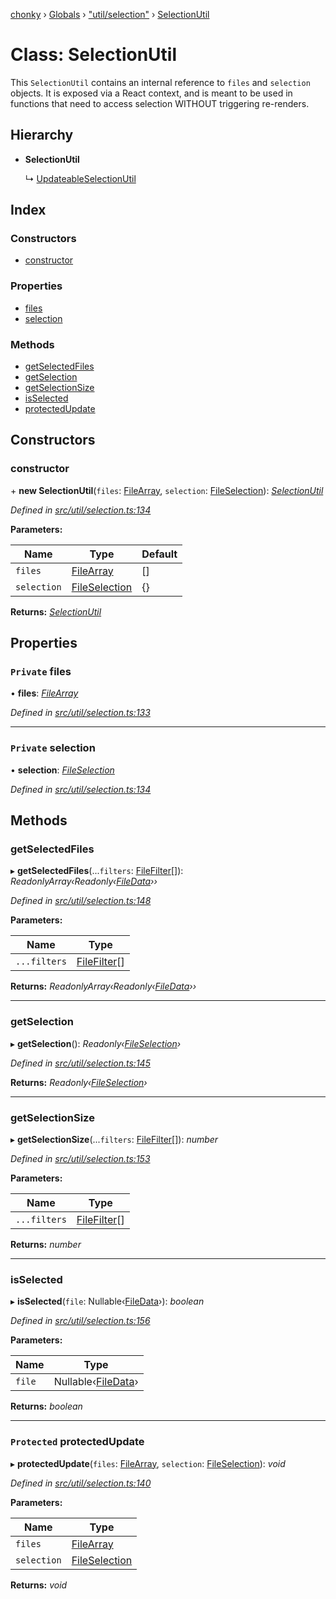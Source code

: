 [chonky](../README.md) › [Globals](../globals.md) › ["util/selection"](../modules/_util_selection_.md) › [SelectionUtil](_util_selection_.selectionutil.md)

# Class: SelectionUtil

This `SelectionUtil` contains an internal reference to `files` and `selection`
objects. It is exposed via a React context, and is meant to be used in functions
that need to access selection WITHOUT triggering re-renders.

## Hierarchy

* **SelectionUtil**

  ↳ [UpdateableSelectionUtil](_util_selection_.updateableselectionutil.md)

## Index

### Constructors

* [constructor](_util_selection_.selectionutil.md#constructor)

### Properties

* [files](_util_selection_.selectionutil.md#private-files)
* [selection](_util_selection_.selectionutil.md#private-selection)

### Methods

* [getSelectedFiles](_util_selection_.selectionutil.md#getselectedfiles)
* [getSelection](_util_selection_.selectionutil.md#getselection)
* [getSelectionSize](_util_selection_.selectionutil.md#getselectionsize)
* [isSelected](_util_selection_.selectionutil.md#isselected)
* [protectedUpdate](_util_selection_.selectionutil.md#protected-protectedupdate)

## Constructors

###  constructor

\+ **new SelectionUtil**(`files`: [FileArray](../modules/_types_files_types_.md#filearray), `selection`: [FileSelection](../interfaces/_types_files_types_.fileselection.md)): *[SelectionUtil](_util_selection_.selectionutil.md)*

*Defined in [src/util/selection.ts:134](https://github.com/TimboKZ/Chonky/blob/f29f7b3/src/util/selection.ts#L134)*

**Parameters:**

Name | Type | Default |
------ | ------ | ------ |
`files` | [FileArray](../modules/_types_files_types_.md#filearray) | [] |
`selection` | [FileSelection](../interfaces/_types_files_types_.fileselection.md) | {} |

**Returns:** *[SelectionUtil](_util_selection_.selectionutil.md)*

## Properties

### `Private` files

• **files**: *[FileArray](../modules/_types_files_types_.md#filearray)*

*Defined in [src/util/selection.ts:133](https://github.com/TimboKZ/Chonky/blob/f29f7b3/src/util/selection.ts#L133)*

___

### `Private` selection

• **selection**: *[FileSelection](../interfaces/_types_files_types_.fileselection.md)*

*Defined in [src/util/selection.ts:134](https://github.com/TimboKZ/Chonky/blob/f29f7b3/src/util/selection.ts#L134)*

## Methods

###  getSelectedFiles

▸ **getSelectedFiles**(...`filters`: [FileFilter](../modules/_types_files_types_.md#filefilter)[]): *ReadonlyArray‹Readonly‹[FileData](../interfaces/_types_files_types_.filedata.md)››*

*Defined in [src/util/selection.ts:148](https://github.com/TimboKZ/Chonky/blob/f29f7b3/src/util/selection.ts#L148)*

**Parameters:**

Name | Type |
------ | ------ |
`...filters` | [FileFilter](../modules/_types_files_types_.md#filefilter)[] |

**Returns:** *ReadonlyArray‹Readonly‹[FileData](../interfaces/_types_files_types_.filedata.md)››*

___

###  getSelection

▸ **getSelection**(): *Readonly‹[FileSelection](../interfaces/_types_files_types_.fileselection.md)›*

*Defined in [src/util/selection.ts:145](https://github.com/TimboKZ/Chonky/blob/f29f7b3/src/util/selection.ts#L145)*

**Returns:** *Readonly‹[FileSelection](../interfaces/_types_files_types_.fileselection.md)›*

___

###  getSelectionSize

▸ **getSelectionSize**(...`filters`: [FileFilter](../modules/_types_files_types_.md#filefilter)[]): *number*

*Defined in [src/util/selection.ts:153](https://github.com/TimboKZ/Chonky/blob/f29f7b3/src/util/selection.ts#L153)*

**Parameters:**

Name | Type |
------ | ------ |
`...filters` | [FileFilter](../modules/_types_files_types_.md#filefilter)[] |

**Returns:** *number*

___

###  isSelected

▸ **isSelected**(`file`: Nullable‹[FileData](../interfaces/_types_files_types_.filedata.md)›): *boolean*

*Defined in [src/util/selection.ts:156](https://github.com/TimboKZ/Chonky/blob/f29f7b3/src/util/selection.ts#L156)*

**Parameters:**

Name | Type |
------ | ------ |
`file` | Nullable‹[FileData](../interfaces/_types_files_types_.filedata.md)› |

**Returns:** *boolean*

___

### `Protected` protectedUpdate

▸ **protectedUpdate**(`files`: [FileArray](../modules/_types_files_types_.md#filearray), `selection`: [FileSelection](../interfaces/_types_files_types_.fileselection.md)): *void*

*Defined in [src/util/selection.ts:140](https://github.com/TimboKZ/Chonky/blob/f29f7b3/src/util/selection.ts#L140)*

**Parameters:**

Name | Type |
------ | ------ |
`files` | [FileArray](../modules/_types_files_types_.md#filearray) |
`selection` | [FileSelection](../interfaces/_types_files_types_.fileselection.md) |

**Returns:** *void*
